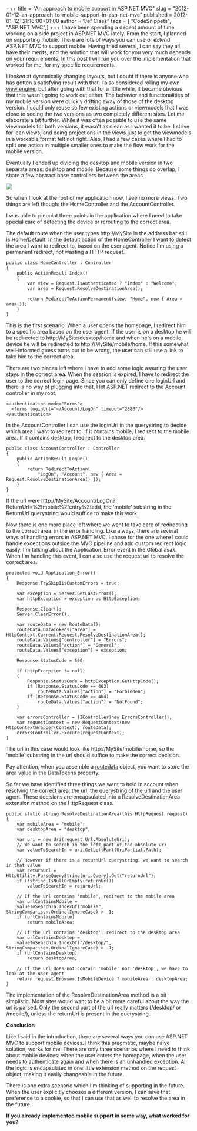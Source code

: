 +++
title = "An approach to mobile support in ASP.NET MVC"
slug = "2012-01-12-an-approach-to-mobile-support-in-asp-net-mvc"
published = 2012-01-12T21:16:00+01:00
author = "Jef Claes"
tags = [ "CodeSnippets", "ASP.NET MVC",]
+++
I have been spending a decent amount of time working on a side project
in ASP.NET MVC lately. From the start, I planned on supporting mobile.
There are lots of ways you can use or extend ASP.NET MVC to support
mobile. Having tried several, I can say they all have their merits, and
the solution that will work for you very much depends on your
requirements. In this post I will run you over the implementation that
worked for me, for my specific requirements.

  
I *looked* at dynamically changing layouts, but I doubt if there is
anyone who has gotten a satisfying result with that. I also considered
rolling my own [view
engine](https://bitbucket.org/shanselman/mobileviewengines/changeset/48310997a453),
but after going with that for a little while, it became obvious that
this wasn't going to work out either. The behavior and functionalities
of my mobile version were quickly drifting away of those of the desktop
version. I could only reuse so few existing actions or viewmodels that I
was close to seeing the two versions as two completely different sites.
Let me elaborate a bit further. While it was often possible to use the
same viewmodels for both versions, it wasn't as clean as I wanted it to
be. I strive for lean views, and doing projections in the views just to
get the viewmodels in a workable format felt not right. Also, I had a
few cases where I had to split one action in multiple smaller ones to
make the flow work for the mobile version.  
  
Eventually I ended up dividing the desktop and mobile version in two
separate areas: desktop and mobile. Because some things do overlap, I
share a few abstract base controllers between the areas.  
  

[![](../images/thumbnails/2012-01-12-an-approach-to-mobile-support-in-asp-net-mvc-Areas_Mobile_Solution.PNG)](../images/2012-01-12-an-approach-to-mobile-support-in-asp-net-mvc-Areas_Mobile_Solution.PNG)

  
So when I look at the root of my application now, I see no more views.
Two things are left though: the HomeController and the
AccountController.  
  
I was able to pinpoint three points in the application where I need to
take special care of detecting the device or rerouting to the correct
area.  
  
The default route when the user types http://MySite in the address bar
still is Home/Default. In the default action of the HomeController I
want to detect the area I want to redirect to, based on the user agent.
Notice I'm using a permanent redirect, not wasting a HTTP request.  

    public class HomeController : Controller
    {
        public ActionResult Index()
        {           
            var view = Request.IsAuthenticated ? "Index" : "Welcome";
            var area = Request.ResolveDestinationArea();             

            return RedirectToActionPermanent(view, "Home", new { Area = area });            
        }
    }

This is the first scenario. When a user opens the homepage, I redirect
him to a specific area based on the user agent. If the user is on a
desktop he will be redirected to http://MySite/desktop/home and when
he's on a mobile device he will be redirected to
http://MySite/mobile/home. If this somewhat well-informed guess turns
out to be wrong, the user can still use a link to take him to the
correct area.  
  
There are two places left where I have to add some logic assuring the
user stays in the correct area. When the session is expired, I have to
redirect the user to the correct login page. Since you can only define
one loginUrl and there is no way of plugging into that, I let ASP.NET
redirect to the Account controller in my root.  

    <authentication mode="Forms">
      <forms loginUrl="~/Account/LogOn" timeout="2880"/>
    </authentication>

In the AccountController I can use the loginUrl in the querystring to
decide which area I want to redirect to. If it contains mobile, I
redirect to the mobile area. If it contains desktop, I redirect to the
desktop area.  

    public class AccountController : Controller
    {       
        public ActionResult LogOn()
        {
            return RedirectToAction(
                "LogOn", "Account", new { Area = Request.ResolveDestinationArea() });      
        }
    }

If the url were
http://MySite/Account/LogOn?ReturnUrl=%2fmobile%2fentry%2fadd, the
'mobile' substring in the ReturnUrl querystring would suffice to make
this work.  
  
Now there is one more place left where we want to take care of
redirecting to the correct area: in the error handling. Like always,
there are several ways of handling errors in ASP.NET MVC. I chose for
the one where I could handle exceptions outside the MVC pipeline and add
custom redirect logic easily. I'm talking about the Application\_Error
event in the Global.asax. When I'm handling this event, I can also use
the request url to resolve the correct area.  

    protected void Application_Error()
    {
        Response.TrySkipIisCustomErrors = true;

        var exception = Server.GetLastError();
        var httpException = exception as HttpException;

        Response.Clear();
        Server.ClearError();           
        
        var routeData = new RouteData();
        routeData.DataTokens["area"] = HttpContext.Current.Request.ResolveDestinationArea();
        routeData.Values["controller"] = "Errors";
        routeData.Values["action"] = "General";
        routeData.Values["exception"] = exception;
        
        Response.StatusCode = 500;
        
        if (httpException != null)
        {
            Response.StatusCode = httpException.GetHttpCode();
            if (Response.StatusCode == 403)
                routeData.Values["action"] = "Forbidden";
            if (Response.StatusCode == 404)
                routeData.Values["action"] = "NotFound";
        }

        var errorsController = (IController)new ErrorsController();
        var requestContext = new RequestContext(new HttpContextWrapper(Context), routeData);
        errorsController.Execute(requestContext);
    }

  
The url in this case would look like http://MySite/mobile/home, so the
'mobile' substring in the url should suffice to make the correct
decision.  
  
Pay attention, when you assemble a
[routedata](http://msdn.microsoft.com/en-us/library/system.web.routing.routedata.aspx)
object, you want to store the area value in the DataTokens property.  
  
So far we have identified three things we want to hold in account when
resolving the correct area: the url, the querystring of the url and the
user agent. These decisions are encapsulated into a
ResolveDestinationArea extension method on the HttpRequest class.  

    public static string ResolveDestinationArea(this HttpRequest request)
    {
        var mobileArea = "mobile";
        var desktopArea = "desktop";

        var uri = new Uri(request.Url.AbsoluteUri);
        // We want to search in the left part of the absolute uri
        var valueToSearchIn = uri.GetLeftPart(UriPartial.Path);
        
        // However if there is a returnUrl querystring, we want to search in that value
        var returnUrl = HttpUtility.ParseQueryString(uri.Query).Get("returnUrl");
        if (!string.IsNullOrEmpty(returnUrl))
            valueToSearchIn = returnUrl;
            
        // If the url contains 'mobile', redirect to the mobile area    
        var urlContainsMobile = 
        valueToSearchIn.IndexOf("mobile", StringComparison.OrdinalIgnoreCase) > -1;
        if (urlContainsMobile)
            return mobileArea;

        // If the url contains 'desktop', redirect to the desktop area
        var urlContainsDesktop = 
        valueToSearchIn.IndexOf("/desktop/", StringComparison.OrdinalIgnoreCase) > -1;
        if (urlContainsDesktop)
            return desktopArea;

        // If the url does not contain 'mobile' nor 'desktop', we have to look at the user agent
        return request.Browser.IsMobileDevice ? mobileArea : desktopArea;
    }

The implementation of the ResolveDestinationArea method is a bit
simplistic. Most sites would want to be a bit more careful about the way
the url is parsed. Only the second part of the url really matters
(/desktop/ or /mobile/), unless the returnUrl is present in the
querystring.  

  
**Conclusion**  
  
Like I said in the introduction, there are several ways you can use
ASP.NET MVC to support mobile devices. I think this pragmatic, maybe
naïve solution, works for me. There are only three scenarios where I
need to think about mobile devices: when the user enters the homepage,
when the user needs to authenticate again and when there is an unhandled
exception. All the logic is encapsulated in one little extension method
on the request object, making it easily changeable in the future.  
  
There is one extra scenario which I'm thinking of supporting in the
future. When the user explicitly chooses a different version, I can save
that preference to a cookie, so that I can use that as well to resolve
the area in the future.  

  
**If you already implemented mobile support in some way, what worked for
you?**

